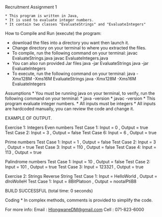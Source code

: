 Recruitment Assignment 1

	* This program is written in Java,
	* It is used to evaluate integer numbers.
	* It contain two classes "EvaluateStrings" and "EvaluateIntegers"
	
How to Compile and Run (execute) the program:
* download the files into a directory you want then launch it.
* Change directory on your terminal to where you extracted the files.
* To compile, run the following command on your terminal:
	javac EvaluateStrings.java
	javac EvaluateIntegers.java
* You can also run provided Jar files
	java -jar EvaluateStrings
	java -jar EvaluateIntegers
* To execute, run the following command on your terminal:
	java -Xmx128M -Xms16M EvaluateStrings
	java -Xmx128M -Xms16M EvaluateIntegers
	
Assumptions
	* You must be running java on your terminal, to verify,  run the following command on your terminal:
		* java -version
		* javac -version
	* This program evaluate integer numbers.
	* All inputs must be integers
	* All inputs are hardcoded manually, you can review the code and change it.

EXAMPLE OF OUTPUT.

Exercise 1: Integers
Even numbers
Test Case 1: Input = 0 , Output = true
Test Case 2: Input = 3 , Output = false
Test Case 6: Input = 6 , Output = true

Prime numbers
Test Case 1: Input = 1 , Output = false
Test Case 2: Input = 3 , Output = true
Test Case 3: Input = 110 , Output = false
Test Case 4: Input = 113 , Output = true

Palindrome numbers
Test Case 1: Input = 10 , Output = false
Test Case 2: Input = 101 , Output = true
Test Case 3: Input = 123321 , Output = true




Exercise 2: Strings
Reverse String
Test Case 1: Input = HelloWorld , Output = dlroWolleH
Test Case 1: Input = 8BitPlatoon , Output = nootalPtiB8

BUILD SUCCESSFUL (total time: 0 seconds)



Coding * In complex methods, comments is provided to simplify the code.
   
For more info:
Email : HlongwaneDM@gmail.com
Cell : 071-823-6000
